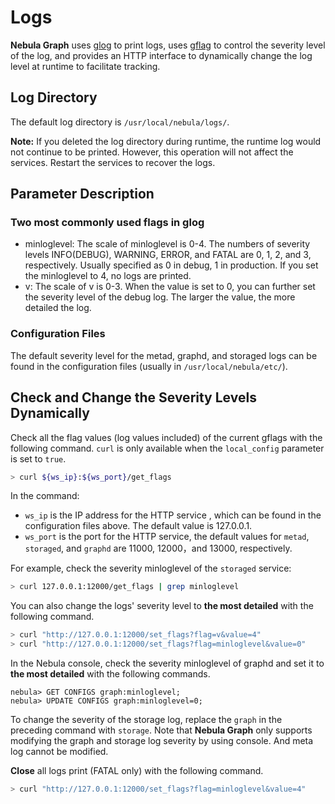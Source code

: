 # Logs

**Nebula Graph** uses [glog](https://github.com/google/glog) to print logs, uses [gflag](https://gflags.github.io/gflags/) to control the severity level of the log, and provides an HTTP interface to dynamically change the log level at runtime to facilitate tracking.

## Log Directory

The default log directory is `/usr/local/nebula/logs/`.

**Note:** If you deleted the log directory during runtime, the runtime log would not continue to be printed. However, this operation will not affect the services. Restart the services to recover the logs.

## Parameter Description

### Two most commonly used flags in glog

- minloglevel: The scale of minloglevel is 0-4. The numbers of severity levels INFO(DEBUG), WARNING, ERROR, and FATAL are 0, 1, 2, and 3, respectively. Usually specified as 0 in debug, 1 in production. If you set the minloglevel to 4, no logs are printed.
- v: The scale of v is 0-3. When the value is set to 0,  you can further set the severity level of the debug log. The larger the value, the more detailed the log.

### Configuration Files

The default severity level for the metad, graphd, and storaged logs can be found in the configuration files (usually in `/usr/local/nebula/etc/`).

## Check and Change the Severity Levels Dynamically

Check all the flag values (log values included) of the current gflags with the following command. `curl` is only available when the `local_config` parameter is set to `true`.

```bash
> curl ${ws_ip}:${ws_port}/get_flags
```

In the command:

- `ws_ip` is the IP address for the HTTP service , which can be found in the configuration files above. The default value is 127.0.0.1.
- `ws_port` is the port for the HTTP service, the default values for `metad`, `storaged`, and `graphd` are 11000, 12000，and 13000, respectively.

For example, check the severity minloglevel of the `storaged` service:

```bash
> curl 127.0.0.1:12000/get_flags | grep minloglevel
```

You can also change the logs' severity level to **the most detailed** with the following command.

```bash
> curl "http://127.0.0.1:12000/set_flags?flag=v&value=4"
> curl "http://127.0.0.1:12000/set_flags?flag=minloglevel&value=0"
```

In the Nebula console, check the severity minloglevel of graphd and set it to **the most detailed** with the following commands.

```ngql
nebula> GET CONFIGS graph:minloglevel;
nebula> UPDATE CONFIGS graph:minloglevel=0;
```

To change the severity of the storage log, replace the `graph` in the preceding command with `storage`. Note that **Nebula Graph** only supports modifying the graph and storage log severity by using console. And meta log cannot be modified.

**Close** all logs print (FATAL only) with the following command.

```bash
> curl "http://127.0.0.1:12000/set_flags?flag=minloglevel&value=4"
```

